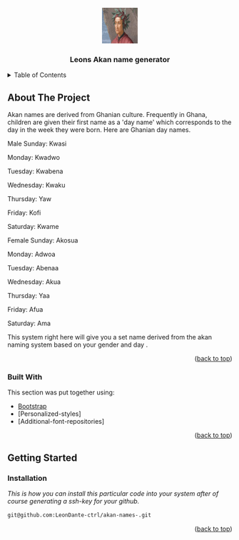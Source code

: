 <!-- PROJECT LOGO -->
<br />
<div align="center">
  <a href="https://github.com/LeonDante-ctrl/akan-names-">
    <img src="images/dante.jpg" alt="Logo" width="80" height="80">
  </a>

  <h3 align="center">Leons Akan name generator</h3>
</div>
<!-- TABLE OF CONTENTS -->
<details>
  <summary>Table of Contents</summary>
  <ol>
    <li>
      <a href="#about-the-project">About The Project</a>
      <ul>
        <li><a href="#built-with">Built With</a></li>
      </ul>
    </li>
    <li>
      <a href="#getting-started">Getting Started</a>
    </li>
  </ol>
</details>



<!-- ABOUT THE PROJECT -->
## About The Project

Akan names are derived from Ghanian culture. Frequently in Ghana, children are given their first name as a 'day name' which corresponds to the day in the week they were born. Here are Ghanian day names.

Male
Sunday: Kwasi

Monday: Kwadwo

Tuesday: Kwabena

Wednesday: Kwaku

Thursday:  Yaw

Friday: Kofi

Saturday: Kwame

Female
Sunday: Akosua

Monday: Adwoa

Tuesday: Abenaa

Wednesday: Akua

Thursday:  Yaa

Friday: Afua

Saturday: Ama

This system right here will give you a set name derived from the akan naming system based on your gender and day .

<p align="right">(<a href="#top">back to top</a>)</p>



### Built With

This section was put together using:
* [Bootstrap](https://getbootstrap.com)
* [Personalized-styles]
* [Additional-font-repositories]

<p align="right">(<a href="#top">back to top</a>)</p>

## Getting Started
### Installation

_This is how you can install this particular code into your system after of course generating a ssh-key for your github._
   ```sh
   git@github.com:LeonDante-ctrl/akan-names-.git
   ```
   

<p align="right">(<a href="#top">back to top</a>)</p>


